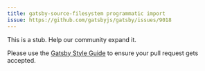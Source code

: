 ```yaml
---
title: gatsby-source-filesystem programmatic import
issue: https://github.com/gatsbyjs/gatsby/issues/9018
---
```


This is a stub. Help our community expand it.

Please use the [Gatsby Style Guide](/docs/gatsby-style-guide/) to ensure your
pull request gets accepted.
